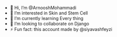 - 👋 Hi, I’m @ArnooshMohammadi
- 👀 I’m interested in Skin and Stem Cell
- 🌱 I’m currently learning Every thing
- 💞️ I’m looking to collaborate on Django 
- ⚡ Fun fact: this account made by @siyavashfeyzi

<!---
ArnooshMohammadi/ArnooshMohammadi is a ✨ special ✨ repository because its `README.md` (this file) appears on your GitHub profile.
You can click the Preview link to take a look at your changes.
--->
